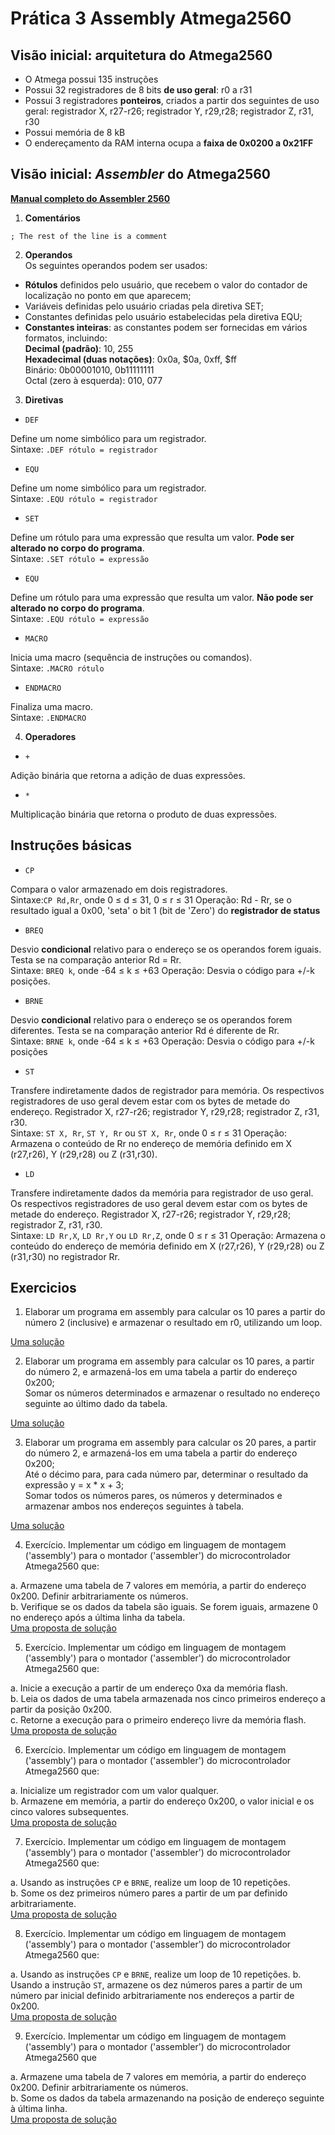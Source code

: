 # Prática 3 Assembly Atmega2560 

## Visão inicial: arquitetura do Atmega2560

- O Atmega possui 135 instruções
- Possui 32 registradores de 8 bits **de uso geral**: r0 a r31
- Possui 3 registradores **ponteiros**, criados a partir dos seguintes de uso geral: registrador X, r27-r26; registrador Y, r29,r28; registrador Z, r31, r30
- Possui memória de 8 kB
- O endereçamento da RAM interna ocupa a **faixa de 0x0200 a 0x21FF**

## Visão inicial: *Assembler* do Atmega2560

**[Manual completo do Assembler 2560](https://ww1.microchip.com/downloads/en/DeviceDoc/40001917A.pdf)**

1. **Comentários**  

```
; The rest of the line is a comment
```

2. **Operandos**  
Os seguintes operandos podem ser usados:

- **Rótulos** definidos pelo usuário, que recebem o valor do contador de localização no ponto em que aparecem;  
- Variáveis definidas pelo usuário criadas pela diretiva SET;  
- Constantes definidas pelo usuário estabelecidas pela diretiva EQU;  
- **Constantes inteiras**: as constantes podem ser fornecidas em vários formatos, incluindo:  
**Decimal (padrão)**: 10, 255  
**Hexadecimal (duas notações)**: 0x0a, $0a, 0xff, $ff  
Binário: 0b00001010, 0b11111111  
Octal (zero à esquerda): 010, 077  

3. **Diretivas**

- `DEF`

Define um nome simbólico para um registrador.   
Sintaxe: `.DEF rótulo = registrador`

- `EQU`

Define um nome simbólico para um registrador.   
Sintaxe: `.EQU rótulo = registrador`

- `SET`

Define um rótulo para uma expressão que resulta um valor. **Pode ser alterado no corpo do programa**.  
Sintaxe: `.SET rótulo = expressão`

- `EQU`

Define um rótulo para uma expressão que resulta um valor. **Não pode ser alterado no corpo do programa**.  
Sintaxe: `.EQU rótulo = expressão`

- `MACRO`

Inicia uma macro (sequência de instruções ou comandos).  
Sintaxe: `.MACRO rótulo`

- `ENDMACRO`

Finaliza uma macro.  
Sintaxe: `.ENDMACRO`

4. **Operadores**

- `+`

Adição binária que retorna a adição de duas expressões.  

- `*`

Multiplicação binária que retorna o produto de duas expressões.


## Instruções básicas

- `CP`

Compara o valor armazenado em dois registradores.    
Sintaxe:`CP Rd,Rr`, onde 0 ≤ d ≤ 31, 0 ≤ r ≤ 31
Operação: Rd - Rr, se o resultado igual a 0x00, 'seta' o bit 1 (bit de 'Zero') do **registrador de status**

- `BREQ`

Desvio **condicional** relativo para o endereço se os operandos forem iguais. Testa se na comparação anterior Rd = Rr.    
Sintaxe: `BREQ k`, onde -64 ≤ k ≤ +63
Operação: Desvia o código para +/-k posições.  

- `BRNE`

Desvio **condicional** relativo para o endereço se os operandos forem diferentes. Testa se na comparação anterior Rd é diferente de Rr.   
Sintaxe: `BRNE k`, onde -64 ≤ k ≤ +63
Operação: Desvia o código para +/-k posições

- `ST`

Transfere indiretamente dados de registrador para memória. Os respectivos registradores de uso geral devem estar com os bytes de metade do endereço. Registrador X, r27-r26; registrador Y, r29,r28; registrador Z, r31, r30.    
Sintaxe: `ST X, Rr`, `ST Y, Rr` ou `ST X, Rr`, onde 0 ≤ r ≤ 31
Operação: Armazena o conteúdo de Rr no endereço de memória definido em X (r27,r26), Y (r29,r28) ou Z (r31,r30).

- `LD`

Transfere indiretamente dados da memória para registrador de uso geral. Os respectivos registradores de uso geral devem estar com os bytes de metade do endereço. Registrador X, r27-r26; registrador Y, r29,r28; registrador Z, r31, r30.    
Sintaxe: `LD Rr,X`, `LD Rr,Y` ou `LD Rr,Z`, onde 0 ≤ r ≤ 31
Operação: Armazena o conteúdo do endereço de memória definido em X (r27,r26), Y (r29,r28) ou Z (r31,r30) no registrador Rr.

## Exercicios

1. Elaborar um programa em assembly para calcular os 10 pares a partir do número 2 (inclusive) e armazenar o resultado em r0, utilizando um loop.

[Uma solução](https://github.com/claytonjasilva/prog_exemplos/blob/main/linguagem_assembly_asm/pratica_assembly3_ex1.asm)

2. Elaborar um programa em assembly para calcular os 10 pares, a partir do número 2, e armazená-los em uma tabela a partir do endereço 0x200;  
Somar os números determinados e armazenar o resultado no endereço seguinte ao último dado da tabela.

[Uma solução](https://github.com/claytonjasilva/prog_exemplos/blob/main/linguagem_assembly_asm/pratica_assembly3_ex2.asm)

3. Elaborar um programa em assembly para calcular os 20 pares, a partir do número 2, e armazená-los em uma tabela a partir do endereço 0x200;  
Até o décimo para, para cada número par, determinar o resultado da expressão y = x * x + 3;  
Somar todos os números pares, os números y determinados e armazenar ambos nos endereços seguintes à tabela.

[Uma solução](https://github.com/claytonjasilva/prog_exemplos/blob/main/linguagem_assembly_asm/pratica_assembly3_ex3.asm)

4. Exercício. Implementar um código em linguagem de montagem ('assembly') para o montador ('assembler') do microcontrolador Atmega2560 que:

a. Armazene uma tabela de 7 valores em memória, a partir do endereço 0x200. Definir arbitrariamente os números.  
b. Verifique se os dados da tabela são iguais. Se forem iguais, armazene 0 no endereço após a última linha da tabela.  
[Uma proposta de solução](https://github.com/claytonjasilva/prog_exemplos/blob/main/assembly/assembly2.asm)   

5. Exercício. Implementar um código em linguagem de montagem ('assembly') para o montador ('assembler') do microcontrolador Atmega2560 que:

a. Inicie a execução a partir de um endereço 0xa da memória flash.  
b. Leia os dados de uma tabela armazenada nos cinco primeiros endereço a partir da posição 0x200.  
c. Retorne a execução para o primeiro endereço livre da memória flash.  
[Uma proposta de solução](https://github.com/claytonjasilva/prog_exemplos/blob/main/assembly/assembly3.asm)

6. Exercício. Implementar um código em linguagem de montagem ('assembly') para o montador ('assembler') do microcontrolador Atmega2560 que:

a. Inicialize um registrador com um valor qualquer.  
b. Armazene em  memória, a partir do endereço 0x200, o valor inicial e os cinco valores subsequentes.  
[Uma proposta de solução](https://github.com/claytonjasilva/prog_exemplos/blob/main/assembly/assembly4.asm)


7. Exercício. Implementar um código em linguagem de montagem ('assembly') para o montador ('assembler') do microcontrolador Atmega2560 que:

a. Usando as instruções `CP` e `BRNE`, realize um loop de 10 repetições.   
b. Some os dez primeiros número pares a partir de um par definido arbitrariamente.  
[Uma proposta de solução](https://github.com/claytonjasilva/prog_exemplos/blob/main/assembly/assembly5.asm)

8. Exercício. Implementar um código em linguagem de montagem ('assembly') para o montador ('assembler') do microcontrolador Atmega2560 que:

a. Usando as instruções `CP` e `BRNE`, realize um loop de 10 repetições.
b. Usando a instrução `ST`, armazene os dez números pares a partir de um número par inicial definido arbitrariamente nos endereços a partir de 0x200.  
[Uma proposta de solução](https://github.com/claytonjasilva/prog_exemplos/blob/main/assembly/assembly6.asm)

9.  Exercício. Implementar um código em linguagem de montagem ('assembly') para o montador ('assembler') do microcontrolador Atmega2560 que

a. Armazene uma tabela de 7 valores em memória, a partir do endereço 0x200. Definir arbitrariamente os números.  
b. Some os dados da tabela armazenando na posição de endereço seguinte à última linha.  
[Uma proposta de solução](https://github.com/claytonjasilva/prog_exemplos/blob/main/assembly/assembly1.asm)
